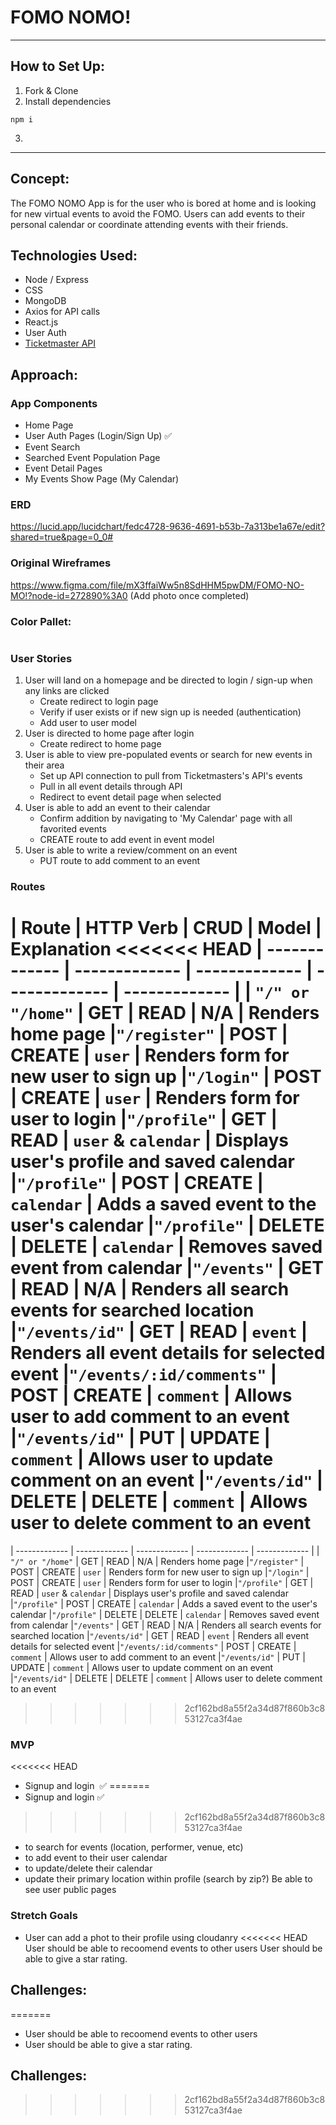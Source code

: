  # FOMO NOMO! 

 ---

## How to Set Up:
1. Fork & Clone
2. Install dependencies
```
npm i
```
3. 


---

## Concept:

The FOMO NOMO App is for the user who is bored at home and is looking for new virtual events to avoid the FOMO. Users can add events to their personal calendar or coordinate attending events with their friends.

## Technologies Used:

* Node / Express
* CSS
* MongoDB
* Axios for API calls
* React.js
* User Auth
* [Ticketmaster API](https://developer.ticketmaster.com/products-and-docs/apis/getting-started/)


## Approach:

### App Components

* Home Page
* User Auth Pages (Login/Sign Up) ✅
* Event Search
* Searched Event Population Page
* Event Detail Pages
* My Events Show Page (My Calendar)

### ERD

https://lucid.app/lucidchart/fedc4728-9636-4691-b53b-7a313be1a67e/edit?shared=true&page=0_0#



### Original Wireframes

https://www.figma.com/file/mX3ffaiWw5n8SdHHM5pwDM/FOMO-NO-MO!?node-id=272890%3A0
(Add photo once completed)



### Color Pallet:

```

```

### User Stories
1. User will land on a homepage and be directed to login / sign-up when any links are clicked
   * Create redirect to login page
   * Verify if user exists or if new sign up is needed (authentication)
   * Add user to user model
1. User is directed to home page after login
    * Create redirect to home page
1. User is able to view pre-populated events or search for new events in their area
    * Set up API connection to pull from Ticketmasters's API's events
    * Pull in all event details through API
    * Redirect to event detail page when selected
1. User is able to add an event to their calendar
    * Confirm addition by navigating to 'My Calendar' page with all favorited events
    * CREATE route to add event in event model
1. User is able to write a review/comment on an event
    * PUT route to add comment to an event


### Routes

| Route | HTTP Verb | CRUD | Model | Explanation
<<<<<<< HEAD
| ------------- | ------------- | ------------- | ------------- | ------------- |
| `"/" or "/home"` | GET  | READ | N/A | Renders home page
|`"/register"` | POST | CREATE | `user` | Renders form for new user to sign up
|`"/login"` | POST | CREATE | `user` | Renders form for user to login
|`"/profile"` | GET | READ | `user` & `calendar` | Displays user's profile and saved calendar
|`"/profile"` | POST | CREATE | `calendar` | Adds a saved event to the user's calendar
|`"/profile"` | DELETE | DELETE | `calendar` | Removes saved event from calendar
|`"/events"`  | GET  | READ | N/A | Renders all search events for searched location
|`"/events/id"`  | GET  | READ | `event` | Renders all event details for selected event
|`"/events/:id/comments"` | POST  | CREATE | `comment` | Allows user to add comment to an event
|`"/events/id"`  | PUT  | UPDATE | `comment` | Allows user to update comment on an event
|`"/events/id"`  | DELETE  | DELETE | `comment` | Allows user to delete comment to an event
=======
 | ------------- | ------------- | ------------- | ------------- | ------------- |
 | `"/" or "/home"` | GET  | READ | N/A | Renders home page
 |`"/register"` | POST | CREATE | `user` | Renders form for new user to sign up
 |`"/login"` | POST | CREATE | `user` | Renders form for user to login
 |`"/profile"` | GET | READ | `user` & `calendar` | Displays user's profile and saved calendar
 |`"/profile"` | POST | CREATE | `calendar` | Adds a saved event to the user's calendar
 |`"/profile"` | DELETE | DELETE | `calendar` | Removes saved event from calendar
 |`"/events"`  | GET  | READ | N/A | Renders all search events for searched location
 |`"/events/id"`  | GET  | READ | `event` | Renders all event details for selected event
 |`"/events/:id/comments"` | POST  | CREATE | `comment` | Allows user to add comment to an event
 |`"/events/id"`  | PUT  | UPDATE | `comment` | Allows user to update comment on an event
 |`"/events/id"`  | DELETE  | DELETE | `comment` | Allows user to delete comment to an event
>>>>>>> 2cf162bd8a55f2a34d87f860b3c853127ca3f4ae




<!-- Methods	URLs	Actions
GET	/ or /home	Visit the app landing page
POST	/auth/signup	-User Signup
POST	/auth/signin	-User Login
GET	/home	-axios call for events
POST	/user/calendar	-add event to Calendar -->
		
### MVP
<<<<<<< HEAD
- Signup and login  ✅
=======
- Signup and login  ✅
>>>>>>> 2cf162bd8a55f2a34d87f860b3c853127ca3f4ae
- to search for events (location, performer, venue, etc)
- to add event to their user calendar
- to update/delete their calendar
- update their primary location within profile (search by zip?)
Be able to see user public pages 



### Stretch Goals
- User can add a phot to their profile using cloudanry
<<<<<<< HEAD
User should be able to recoomend events to other users 
User should be able to give a star rating. 


## Challenges:
=======
- User should be able to recoomend events to other users 
- User should be able to give a star rating. 


## Challenges:
>>>>>>> 2cf162bd8a55f2a34d87f860b3c853127ca3f4ae
